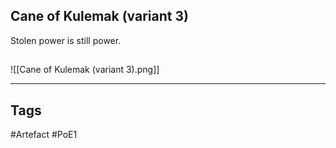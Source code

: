 ## Cane of Kulemak (variant 3)
Stolen power is still power.
##
![[Cane of Kulemak (variant 3).png]]

---
## Tags
#Artefact
#PoE1
